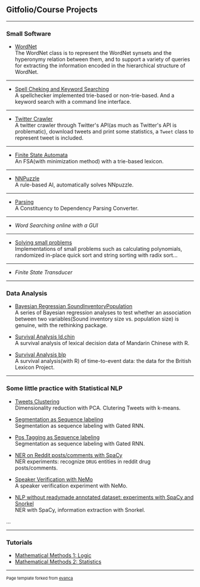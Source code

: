 ## Gitfolio/Course Projects

---

### Small Software

- [WordNet](https://github.com/JINHXu/WordNet)<br>
The WordNet class is to represent the WordNet synsets and the hyperonymy relation between them, and to support a variety of queries for extracting the information encoded in the hierarchical structure of WordNet.
<!--
<img src="images/dog_horse-graph.png?raw=true"/>
-->


---
- [Spell Cheking and Keyword Searching](https://github.com/JINHXu/spellchecker)<br>
A spellchecker implemented trie-based or non-trie-based. And a keyword search with a command line interface.
<!--
<img src="images/standard_trie.png?raw=true"/>
-->

---
- [Twitter Crawler](https://github.com/JINHXu/TwitterCrawler)<br>
A twitter crawler through Twitter's API(as much as Twitter's API is problematic), download tweets and print some statistics, a `Tweet` class to represent tweet is included.


---
- [Finite State Automata](https://github.com/JINHXu/FSA)<br>
An FSA(with minimization method) with a trie-based lexicon.
<!--
<img src="images/minimized.png?raw=true"/>
-->



---
- [NNPuzzle](https://github.com/JINHXu/NNpuzzle)<br>
A rule-based AI, automatically solves NNpuzzle.
<!--
<img src="images/145px-15-puzzle_magical.svg.png?raw=true"/>
-->



---
- [Parsing](https://github.com/JINHXu/Cons2DepConv)<br>
A Constituency to Dependency Parsing Converter.
<!--
<img src="images/altenheim-tree-dep-auto.png?raw=true"/>
-->

---

- _Word Searching online with a GUI_

<!--
- [Word Searching online with a GUI](https://github.com/JINHXu/WordSearcherNGUI)
<!--
<img src="images/dummy_thumbnail.jpg?raw=true"/>
-->

---
- [Solving small problems](https://github.com/JINHXu/problemsolving)<br>
Implementations of small problems such as calculating polynomials, randomized in-place quick sort and string sorting with radix sort...



---
- _Finite State Transducer_

---
### Data Analysis

- [Bayesian Regressian SoundInventoryPopulation](https://github.com/JINHXu/soundInventoryPopulation)<br>
A series of Bayesian regression analyses to test whether an association between two variables(Sound inventory size vs. population size) is genuine, with the rethinking package.

- [Survival Analysis ld.chin](https://github.com/JINHXu/ld.chin_t2e)<br>
A survival analysis of lexical decision data of Mandarin Chinese with R.

- [Survival Analysis blp](https://github.com/JINHXu/blp_t2e)<br>
A survival analysis(with R) of time-to-event data: the data for the British Lexicon Project.


---


### Some little practice with Statistical NLP

- [Tweets Clustering](https://github.com/JINHXu/AA_unsupervised)<br>
Dimensionality reduction with PCA. Clutering Tweets with k-means. <br>
<!--
<img src="images/dog_horse-graph.png?raw=true"/>
-->

- [Segmentation as Sequence labeling](https://github.com/JINHXu/segmentation)<br>
Segmentation as sequence labeling with Gated RNN. <br>
<!--
<img src="images/dog_horse-graph.png?raw=true"/>
-->

- [Pos Tagging as Sequence labeling](https://github.com/JINHXu/posTagging)<br>
Segmentation as sequence labeling with Gated RNN. <br>
<!--
<img src="images/dog_horse-graph.png?raw=true"/>
-->
- [NER on Reddit posts/comments with SpaCy](https://github.com/JINHXu/NER-reddit-spc)<br>
 NER experiments: recognize `DRUG` entities in reddit drug posts/comments.<br>
<!--
<img src="images/dog_horse-graph.png?raw=true"/>
-->
- [Speaker Verification with NeMo](https://github.com/JINHXu/speaker-verification)<br>
A speaker verification experiment with NeMo. <br>
<!--
<img src="images/dog_horse-graph.png?raw=true"/>
-->
- [NLP without readymade annotated dataset: experiments with SpaCy and Snorkel](https://github.com/JINHXu/NLP-experiments)<br>
NER with SpaCy, information extraction with Snorkel.<br>
<!--
<img src="images/dog_horse-graph.png?raw=true"/>
-->
...

---

### Tutorials

- [Mathematical Methods 1: Logic](https://github.com/JINHXu/Mathematical-Methods-I-WS1920-Tutorial.github.io/blob/master/README.md)
- [Mathematical Methods 2: Statistics](https://moodle.zdv.uni-tuebingen.de/course/view.php?id=820#section-2)



---

<p style="font-size:11px">Page template forked from <a href="https://github.com/evanca/quick-portfolio">evanca</a></p>
<!-- Remove above link if you don't want to attibute -->
